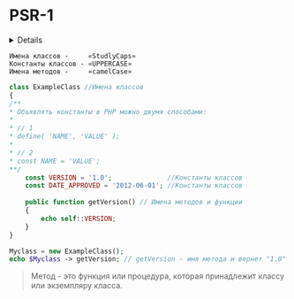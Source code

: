# PSR-1

<details>
 
 # links
  
  
 # DESCRIPTIONS
 
 - В файлах **НЕОБХОДИМО** использовать только теги `<?php` и `<?=`. 
 - - (PHP-код **ОБЯЗАТЕЛЬНО** следует заключать в полную версию (`<?php ?>`) тегов или укороченную (сокращённую запись echo) версию (`<?= ?>`) тегов и **НЕДОПУСТИМО** заключать ни в какие иные разновидности тегов.)
 - Файлы **НЕОБХОДИМО** представлять только в кодировке UTF-8 без BOM-байта.
 - В файлах СЛЕДУЕТ либо объявлять структуры (классы, функции, константы и т.п.), либо генерировать побочные эффекты (выполнять действия) (например: передавать данные в выходной поток, модифицировать настройки и т.п.), но НЕ СЛЕДУЕТ делать одновременно и то, и другое.
 - - (Под «побочными эффектами» понимается реализация логики, не связанной с объявлением классов, функций, констант и т.п. – даже подключение внешнего файла уже является «побочным эффектом». 
  - - Побочные эффекты» включают (но не ограничиваются этим перечнем): передачу данных в выходной поток, явное использование `require` или `include`, `изменение настроек`, `генерирование ошибочных ситуаций` или `порождение исключений`, `изменение глобальных или локальных переменных`, `чтение из файла или запись в файл` и т.п.) 
 - Имена пространств имён и имена классов **ДОЛЖНЫ** следовать стандарту `PSR-4`.
 - Имена классов **ДОЛЖНЫ** быть объявлены с использованием т.н. `«StudlyCaps»` (каждое слово начинается с большой буквы, между словами нет разделителей).
 - Константы классов **ДОЛЖНЫ** быть объявлены исключительно в `верхнем регистре с использованием символа подчёркивания для разделения слов`.
 - Имена методов **ДОЛЖНЫ** быть объявлены с использованием т.н. `«camelCase»` (первое слово пишется в нижнем регистре, далее каждое слово начинается с большой буквы, а между словами нет разделителей).

</details>

```
Имена классов -     «StudlyCaps»
Константы классов - «UPPERCASE»
Имена методов -     «camelCase»
```

```php
class ExampleClass //Имена классов 
{
/**
* Объявлять константы в PHP можно двумя способами:
*
* // 1
* define( 'NAME', 'VALUE' );
* 
* // 2
* const NAME = 'VALUE';
**/
    const VERSION = '1.0';              //Константы классов
    const DATE_APPROVED = '2012-06-01'; //Константы классов
     
    public function getVersion() // Имена методов и функции
    {
        echo self::VERSION;
    }
}

Myclass = new ExampleClass();
echo $Myclass -> getVersion; // getVersion - имя метода и вернет "1.0"
```
> Метод - это функция или процедура, которая принадлежит классу или экземпляру класса.
 
